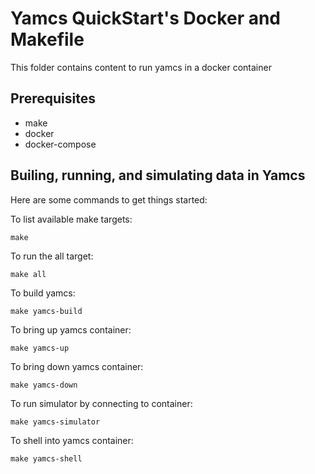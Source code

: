 # Yamcs QuickStart's Docker and Makefile

This folder contains content to run yamcs in a docker container

## Prerequisites

* make
* docker
* docker-compose

## Builing, running, and simulating data in Yamcs

Here are some commands to get things started:

To list available make targets:

    make

To run the all target:

    make all

To build yamcs:

    make yamcs-build

To bring up yamcs container:

    make yamcs-up

To bring down yamcs container:

    make yamcs-down

To run simulator by connecting to container:

    make yamcs-simulator

To shell into yamcs container:

    make yamcs-shell
